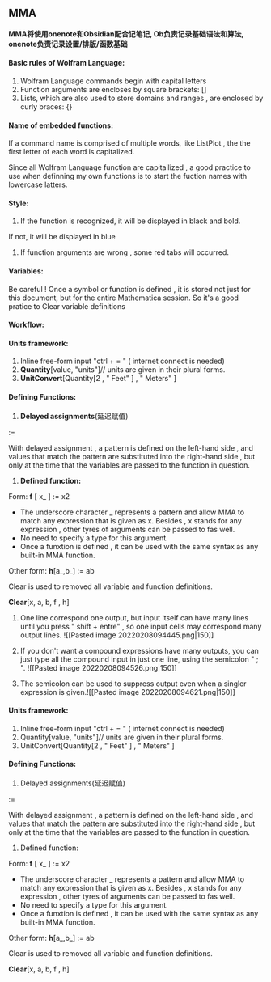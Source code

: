 ## MMA
**MMA将使用onenote和Obsidian配合记笔记, Ob负责记录基础语法和算法, onenote负责记录设置/排版/函数基础**
#### Basic rules of Wolfram Language:

1.  Wolfram Language commands begin with capital letters
2.  Function arguments are encloses by square brackets: []
3.  Lists, which are also used to store domains and ranges , are enclosed by curly braces: {}

#### Name of embedded functions:

If a command name is comprised of multiple words, like ListPlot , the the first letter of each word is capitalized.

Since all Wolfram Language function are capitailized , a good practice to use when definning my own functions is to start the fuction names with lowercase latters.

#### Style:

1.  If the function is recognized, it will be displayed in black and bold.

If not, it will be displayed in blue

1.  If function arguments are wrong , some red tabs will occurred.

#### Variables:

Be careful ! Once a symbol or function is defined , it is stored not just for this document, but for the entire Mathematica session. So it's a good pratice to Clear variable definitions

#### Workflow:   

#### Units framework:

1.  Inline free-form input "ctrl + = " ( internet connect is needed)
2.  **Quantity**[value, "units"]// units are given in their plural forms.
3.  **UnitConvert**[Quantity[2 , " Feet" ] , " Meters" ]

#### Defining Functions:

1.  **Delayed assignments**(延迟赋值)

:=

With delayed assignment , a pattern is defined on the left-hand side , and values that match the pattern are substituted into the right-hand side , but only at the time that the variables are passed to the function in question.

1.  **Defined function:**

Form: **f** [ x_ ] := x2

-   The underscore character _ represents a pattern and allow MMA to match any expression that is given as x. Besides , x stands for any expression , other tyres of arguments can be passed to fas well.
-   No need to specify a type for this argument.
-   Once a funxtion is defined , it can be used with the same syntax as any built-in MMA function.

Other form: **h**[a_,b_] := ab

Clear is used to removed all variable and function definitions.

**Clear**[x, a, b, f , h]

1.  One line correspond one output, but input itself can have many lines until you press " shift + entre" , so one input cells may correspond many output lines.
	![[Pasted image 20220208094445.png|150]]
	
2.   If you don't want a compound expressions have many outputs, you can just type all the compound input in just one line, using the semicolon " ; ".
	![[Pasted image 20220208094526.png|150]]
	
3.   The semicolon can be used to suppress output even when a singler expression is given.![[Pasted image 20220208094621.png|150]]

#### Units framework:

1.  Inline free-form input "ctrl + = " ( internet connect is needed)
2.  Quantity[value, "units"]// units are given in their plural forms.
3.  UnitConvert[Quantity[2 , " Feet" ] , " Meters" ]

#### Defining Functions:

1.  Delayed assignments(延迟赋值)

:=

With delayed assignment , a pattern is defined on the left-hand side , and values that match the pattern are substituted into the right-hand side , but only at the time that the variables are passed to the function in question.

1.  Defined function:

Form: **f** [ x_ ] := x2

-   The underscore character _ represents a pattern and allow MMA to match any expression that is given as x. Besides , x stands for any expression , other tyres of arguments can be passed to fas well.
-   No need to specify a type for this argument.
-   Once a funxtion is defined , it can be used with the same syntax as any built-in MMA function.

Other form: **h**[a_,b_] := ab

Clear is used to removed all variable and function definitions.

**Clear**[x, a, b, f , h]